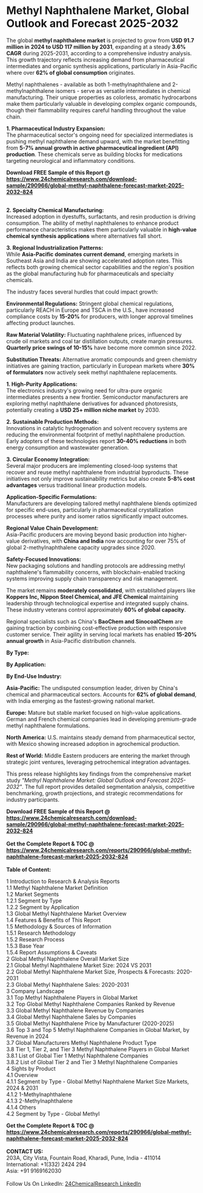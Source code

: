 <h1>Methyl Naphthalene Market, Global Outlook and Forecast 2025-2032</h1><p>The global <strong>methyl naphthalene market</strong> is projected to grow from <strong>USD 91.7 million in 2024 to USD 117 million by 2031</strong>, expanding at a steady <strong>3.6% CAGR</strong> during 2025-2031, according to a comprehensive industry analysis. This growth trajectory reflects increasing demand from pharmaceutical intermediates and organic synthesis applications, particularly in Asia-Pacific where over <strong>62% of global consumption</strong> originates.</p><p>Methyl naphthalenes - available as both 1-methylnaphthalene and 2-methylnaphthalene isomers - serve as versatile intermediates in chemical manufacturing. Their unique properties as colorless, aromatic hydrocarbons make them particularly valuable in developing complex organic compounds, though their flammability requires careful handling throughout the value chain.</p><p><strong>1. Pharmaceutical Industry Expansion:</strong><br>
The pharmaceutical sector's ongoing need for specialized intermediates is pushing methyl naphthalene demand upward, with the market benefitting from <strong>5-7% annual growth in active pharmaceutical ingredient (API) production</strong>. These chemicals serve as building blocks for medications targeting neurological and inflammatory conditions.</p><div><b>Download FREE Sample of this Report @ 
            <a href="https://www.24chemicalresearch.com/download-sample/290966/global-methyl-naphthalene-forecast-market-2025-2032-824">
            https://www.24chemicalresearch.com/download-sample/290966/global-methyl-naphthalene-forecast-market-2025-2032-824</a></b></div><br><p><strong>2. Specialty Chemical Manufacturing:</strong><br>
Increased adoption in dyestuffs, surfactants, and resin production is driving consumption. The ability of methyl naphthalenes to enhance product performance characteristics makes them particularly valuable in <strong>high-value chemical synthesis applications</strong> where alternatives fall short.</p><p><strong>3. Regional Industrialization Patterns:</strong><br>
While <strong>Asia-Pacific dominates current demand</strong>, emerging markets in Southeast Asia and India are showing accelerated adoption rates. This reflects both growing chemical sector capabilities and the region's position as the global manufacturing hub for pharmaceuticals and specialty chemicals.</p><p>The industry faces several hurdles that could impact growth:</p><p><strong>Environmental Regulations:</strong> Stringent global chemical regulations, particularly REACH in Europe and TSCA in the U.S., have increased compliance costs by <strong>15-20%</strong> for producers, with longer approval timelines affecting product launches.</p><p><strong>Raw Material Volatility:</strong> Fluctuating naphthalene prices, influenced by crude oil markets and coal tar distillation outputs, create margin pressures. <strong>Quarterly price swings of 10-15%</strong> have become more common since 2022.</p><p><strong>Substitution Threats:</strong> Alternative aromatic compounds and green chemistry initiatives are gaining traction, particularly in European markets where <strong>30% of formulators</strong> now actively seek methyl naphthalene replacements.</p><p><strong>1. High-Purity Applications:</strong><br>
The electronics industry's growing need for ultra-pure organic intermediates presents a new frontier. Semiconductor manufacturers are exploring methyl naphthalene derivatives for advanced photoresists, potentially creating a <strong>USD 25+ million niche market</strong> by 2030.</p><p><strong>2. Sustainable Production Methods:</strong><br>
Innovations in catalytic hydrogenation and solvent recovery systems are reducing the environmental footprint of methyl naphthalene production. Early adopters of these technologies report <strong>30-40% reductions</strong> in both energy consumption and wastewater generation.</p><p><strong>3. Circular Economy Integration:</strong><br>
Several major producers are implementing closed-loop systems that recover and reuse methyl naphthalene from industrial byproducts. These initiatives not only improve sustainability metrics but also create <strong>5-8% cost advantages</strong> versus traditional linear production models.</p><p><strong>Application-Specific Formulations:</strong><br>
    Manufacturers are developing tailored methyl naphthalene blends optimized for specific end-uses, particularly in pharmaceutical crystallization processes where purity and isomer ratios significantly impact outcomes.</p><p><strong>Regional Value Chain Development:</strong><br>
    Asia-Pacific producers are moving beyond basic production into higher-value derivatives, with <strong>China and India</strong> now accounting for over 75% of global 2-methylnaphthalene capacity upgrades since 2020.</p><p><strong>Safety-Focused Innovations:</strong><br>
    New packaging solutions and handling protocols are addressing methyl naphthalene's flammability concerns, with blockchain-enabled tracking systems improving supply chain transparency and risk management.</p><p>The market remains <strong>moderately consolidated</strong>, with established players like <strong>Koppers Inc, Nippon Steel Chemical, and JFE Chemical</strong> maintaining leadership through technological expertise and integrated supply chains. These industry veterans control approximately <strong>60% of global capacity</strong>.</p><p>Regional specialists such as China's <strong>BaoChem and SinocoalChem</strong> are gaining traction by combining cost-effective production with responsive customer service. Their agility in serving local markets has enabled <strong>15-20% annual growth</strong> in Asia-Pacific distribution channels.</p><p><strong>By Type:</strong></p><p><strong>By Application:</strong></p><p><strong>By End-Use Industry:</strong></p><p><strong>Asia-Pacific:</strong> The undisputed consumption leader, driven by China's chemical and pharmaceutical sectors. Accounts for <strong>62% of global demand</strong>, with India emerging as the fastest-growing national market.</p><p><strong>Europe:</strong> Mature but stable market focused on high-value applications. German and French chemical companies lead in developing premium-grade methyl naphthalene formulations.</p><p><strong>North America:</strong> U.S. maintains steady demand from pharmaceutical sector, with Mexico showing increased adoption in agrochemical production.</p><p><strong>Rest of World:</strong> Middle Eastern producers are entering the market through strategic joint ventures, leveraging petrochemical integration advantages.</p><p>This press release highlights key findings from the comprehensive market study <em>"Methyl Naphthalene Market: Global Outlook and Forecast 2025-2032"</em>. The full report provides detailed segmentation analysis, competitive benchmarking, growth projections, and strategic recommendations for industry participants.</p><div><b>Download FREE Sample of this Report @ 
            <a href="https://www.24chemicalresearch.com/download-sample/290966/global-methyl-naphthalene-forecast-market-2025-2032-824">
            https://www.24chemicalresearch.com/download-sample/290966/global-methyl-naphthalene-forecast-market-2025-2032-824</a></b></div><br><div><b>Get the Complete Report & TOC @ 
            <a href="https://www.24chemicalresearch.com/reports/290966/global-methyl-naphthalene-forecast-market-2025-2032-824">
            https://www.24chemicalresearch.com/reports/290966/global-methyl-naphthalene-forecast-market-2025-2032-824</a></b></div><br>
            <b>Table of Content:</b><p>1 Introduction to Research & Analysis Reports<br />
 1.1 Methyl Naphthalene Market Definition<br />
 1.2 Market Segments<br />
 1.2.1 Segment by Type<br />
 1.2.2 Segment by Application<br />
 1.3 Global Methyl Naphthalene Market Overview<br />
 1.4 Features & Benefits of This Report<br />
 1.5 Methodology & Sources of Information<br />
 1.5.1 Research Methodology<br />
 1.5.2 Research Process<br />
 1.5.3 Base Year<br />
 1.5.4 Report Assumptions & Caveats<br />
2 Global Methyl Naphthalene Overall Market Size<br />
 2.1 Global Methyl Naphthalene Market Size: 2024 VS 2031<br />
 2.2 Global Methyl Naphthalene Market Size, Prospects & Forecasts: 2020-2031<br />
 2.3 Global Methyl Naphthalene Sales: 2020-2031<br />
3 Company Landscape<br />
 3.1 Top Methyl Naphthalene Players in Global Market<br />
 3.2 Top Global Methyl Naphthalene Companies Ranked by Revenue<br />
 3.3 Global Methyl Naphthalene Revenue by Companies<br />
 3.4 Global Methyl Naphthalene Sales by Companies<br />
 3.5 Global Methyl Naphthalene Price by Manufacturer (2020-2025)<br />
 3.6 Top 3 and Top 5 Methyl Naphthalene Companies in Global Market, by Revenue in 2024<br />
 3.7 Global Manufacturers Methyl Naphthalene Product Type<br />
 3.8 Tier 1, Tier 2, and Tier 3 Methyl Naphthalene Players in Global Market<br />
 3.8.1 List of Global Tier 1 Methyl Naphthalene Companies<br />
 3.8.2 List of Global Tier 2 and Tier 3 Methyl Naphthalene Companies<br />
4 Sights by Product<br />
 4.1 Overview<br />
 4.1.1 Segment by Type - Global Methyl Naphthalene Market Size Markets, 2024 & 2031<br />
 4.1.2 1-Methylnaphthalene<br />
 4.1.3 2-Methylnaphthalene<br />
 4.1.4 Others<br />
 4.2 Segment by Type - Global Methyl </p><div><b>Get the Complete Report & TOC @ 
            <a href="https://www.24chemicalresearch.com/reports/290966/global-methyl-naphthalene-forecast-market-2025-2032-824">
            https://www.24chemicalresearch.com/reports/290966/global-methyl-naphthalene-forecast-market-2025-2032-824</a></b></div><br><b>CONTACT US:</b><br>
            203A, City Vista, Fountain Road, Kharadi, Pune, India - 411014<br>
            International: +1(332) 2424 294<br>
            Asia: +91 9169162030 <br><br>
            Follow Us On LinkedIn: <a href="https://www.linkedin.com/company/24chemicalresearch/">24ChemicalResearch LinkedIn</a>